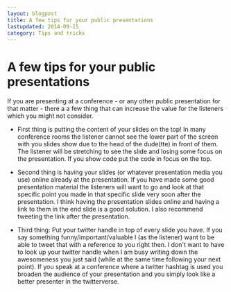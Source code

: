 ```yaml
---
layout: blogpost
title: A few tips for your public presentations
lastupdated: 2014-09-15
category: Tips and tricks
---
```


# A few tips for your public presentations

If you are presenting at a conference - or any other public presentation for that matter - there a a few thing that can increase the value for the listeners which you might not consider. 

*   First thing is putting the content of your slides on the top! In many conference rooms the listener cannot see the lower part of the screen with you slides show due to the head of the dude(tte) in front of them. The listener will be stretching to see the slide and losing some focus on the presentation. If you show code put the code in focus on the top.

*   Second thing is having your slides (or whatever presentation media you use) online already at the presentation. If you have made some good presentation material the listeners will want to go and look at that specific point you made in that specific slide very soon after the presentation. I think having the presentation slides online and having a link to them in the end slide is a good solution. I also recommend tweeting the link after the presentation.

*   Third thing: Put your twitter handle in top of every slide you have. If you say something funny/important/valuable I (as the listener) want to be able to tweet that with a reference to you right then. I don't want to have to look up your twitter handle when I am busy writing down the awesomeness you just said (while at the same time following your next point). If you speak at a conference where a twitter hashtag is used you broaden the audience of your presentation and you simply look like a better presenter in the twitterverse.
